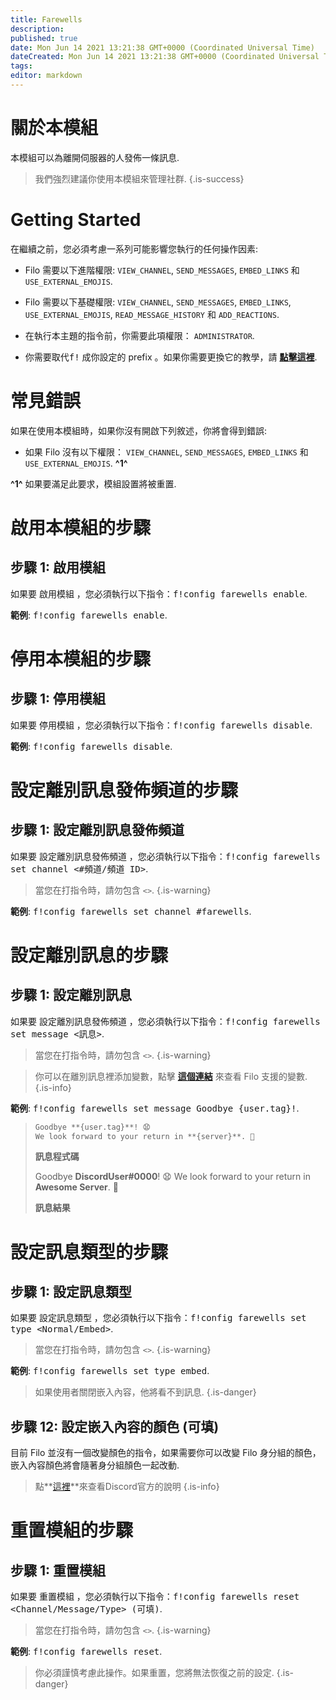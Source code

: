 ```yaml
---
title: Farewells
description:
published: true
date: Mon Jun 14 2021 13:21:38 GMT+0000 (Coordinated Universal Time)
dateCreated: Mon Jun 14 2021 13:21:38 GMT+0000 (Coordinated Universal Time)
tags:
editor: markdown
---
```


# 關於本模組

本模組可以為離開伺服器的人發佈一條訊息.

> 我們強烈建議你使用本模組來管理社群.
{.is-success}

# Getting Started

在繼續之前，您必須考慮一系列可能影響您執行的任何操作因素:

- Filo 需要以下進階權限: ``VIEW_CHANNEL``, ``SEND_MESSAGES``, ``EMBED_LINKS`` 和 ``USE_EXTERNAL_EMOJIS``.

- Filo 需要以下基礎權限: ``VIEW_CHANNEL``, ``SEND_MESSAGES``, ``EMBED_LINKS``, ``USE_EXTERNAL_EMOJIS``, ``READ_MESSAGE_HISTORY`` 和 ``ADD_REACTIONS``.

- 在執行本主題的指令前，你需要此項權限： ``ADMINISTRATOR``.

- 你需要取代<kbd>f!</kbd> 成你設定的 prefix 。如果你需要更換它的教學，請 **[點擊這裡](https://wiki.filobot.xyz/zh-Tw/modules/prefix)**.

# 常見錯誤

如果在使用本模組時，如果你沒有開啟下列敘述，你將會得到錯誤:

- 如果 Filo 沒有以下權限： ``VIEW_CHANNEL``, ``SEND_MESSAGES``, ``EMBED_LINKS`` 和 ``USE_EXTERNAL_EMOJIS``. **^1^**

**^1^** 如果要滿足此要求，模組設置將被重置.

# 啟用本模組的步驟

## **步驟 1**: 啟用模組

如果要 啟用模組 ，您必須執行以下指令：<kbd>f!config farewells enable</kbd>.

**範例**: <kbd>f!config farewells enable</kbd>.

# 停用本模組的步驟

## **步驟 1**: 停用模組

如果要 停用模組 ，您必須執行以下指令：<kbd>f!config farewells disable</kbd>.

**範例**: <kbd>f!config farewells disable</kbd>.

# 設定離別訊息發佈頻道的步驟

## **步驟 1**: 設定離別訊息發佈頻道

如果要 設定離別訊息發佈頻道 ，您必須執行以下指令：<kbd>f!config farewells set channel \<#頻道/頻道 ID></kbd>.

> 當您在打指令時，請勿包含 ``<>``.
{.is-warning}

**範例**: <kbd>f!config farewells set channel #farewells</kbd>.

# 設定離別訊息的步驟

## **步驟 1**: 設定離別訊息

如果要 設定離別訊息發佈頻道 ，您必須執行以下指令：<kbd>f!config farewells set message \<訊息></kbd>.

> 當您在打指令時，請勿包含 ``<>``.
{.is-warning}

> 你可以在離別訊息裡添加變數，點擊 **[這個連結](https://wiki.filobot.xyz/zh-Tw/modules/farewells/variables)** 來查看 Filo 支援的變數.
{.is-info}

**範例**: <kbd>f!config farewells set message Goodbye {user.tag}!</kbd>.

> ```md
> Goodbye **{user.tag}**! 😧
> We look forward to your return in **{server}**. 👋
> ```
> **訊息程式碼**
>
> Goodbye **DiscordUser#0000**! 😧
> We look forward to your return in **Awesome Server**. 👋
>
> **訊息結果**

# 設定訊息類型的步驟

## **步驟 1**: 設定訊息類型

如果要 設定訊息類型 ，您必須執行以下指令：<kbd>f!config farewells set type \<Normal/Embed></kbd>.

> 當您在打指令時，請勿包含 ``<>``.
{.is-warning}

**範例**: <kbd>f!config farewells set type embed</kbd>.

> 如果使用者關閉嵌入內容，他將看不到訊息.
{.is-danger}

## **步驟 12**: 設定嵌入內容的顏色 (可填)

目前 Filo 並沒有一個改變顏色的指令，如果需要你可以改變 Filo 身分組的顏色，嵌入內容顏色將會隨著身分組顏色一起改動.

> 點**[這裡](https://support.discord.com/hc/en-us/articles/214836687)**來查看Discord官方的說明
{.is-info}

# 重置模組的步驟

## **步驟 1**: 重置模組

如果要 重置模組 ，您必須執行以下指令：<kbd>f!config farewells reset \<Channel/Message/Type> (可填)</kbd>.

> 當您在打指令時，請勿包含 ``<>``.
{.is-warning}

**範例**: <kbd>f!config farewells reset</kbd>.

> 你必須謹慎考慮此操作。如果重置，您將無法恢復之前的設定.
{.is-danger}
